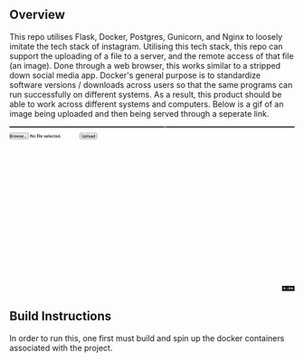 ## Overview

This repo utilises Flask, Docker, Postgres, Gunicorn, and Nginx to loosely imitate the tech stack of instagram. Utilising this tech stack, this repo can support the uploading of a file to a server, and the remote access of that file (an image). Done through a web browser, this works similar to a stripped down social media app. Docker's general purpose is to standardize software versions / downloads across users so that the same programs can run successfully on different systems. As a result, this product should be able to work across different systems and computers. Below is a gif of an image being uploaded and then being served through a seperate link. 

<img width=600px src=big_data_gif.gif /></a>

## Build Instructions
In order to run this, one first must build and spin up the docker containers associated with the project.
